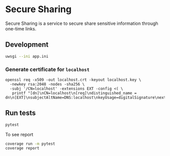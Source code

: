 # Secure Sharing

Secure Sharing is a service to secure share sensitive information through one-time links. 

## Development 

```bash
uwsgi --ini app.ini
```

### Generate certificate for `localhost`

```
openssl req -x509 -out localhost.crt -keyout localhost.key \
  -newkey rsa:2048 -nodes -sha256 \
  -subj '/CN=localhost' -extensions EXT -config <( \
   printf "[dn]\nCN=localhost\n[req]\ndistinguished_name = dn\n[EXT]\nsubjectAltName=DNS:localhost\nkeyUsage=digitalSignature\nextendedKeyUsage=serverAuth")
```


## Run tests

```bash
pytest
```

To see report

```bash
coverage run -m pytest
coverage report
```